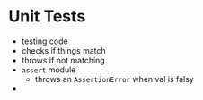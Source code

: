 # Unit Tests

- testing code
- checks if things match
- throws if not matching
- `assert` module
  - throws an `AssertionError` when val is falsy
-
